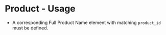 # Product - Usage

* A corresponding Full Product Name element with matching `product_id` must be
  defined.
